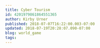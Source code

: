 ```yaml
---
title: Cyber Tourism
id: 4201979861864551365
author: Kirby Urner
published: 2018-07-07T16:22:00.003-07:00
updated: 2018-07-19T20:28:07.090-07:00
blog: world_game
tags: 
---
```


